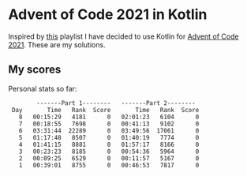 Advent of Code 2021 in Kotlin
=============================

Inspired by [this](https://www.youtube.com/playlist?list=PLlFc5cFwUnmwfLRLvIM7aV7s73eSTL005) playlist I have decided to use Kotlin for [Advent of Code 2021](https://adventofcode.com/2021). These are my solutions. 


My scores
--------

Personal stats so far:

            -------Part 1--------   -------Part 2--------
     Day       Time   Rank  Score       Time   Rank  Score
       8   00:15:29   4181      0   02:01:23   6104      0
       7   00:18:55   7698      0   00:41:13   9102      0
       6   03:31:44  22289      0   03:49:56  17061      0
       5   01:17:48   8507      0   01:40:19   7774      0
       4   01:41:15   8881      0   01:57:17   8166      0
       3   00:23:23   8185      0   00:54:36   5964      0
       2   00:09:25   6529      0   00:11:57   5167      0
       1   00:39:01   8755      0   00:46:53   7817      0

